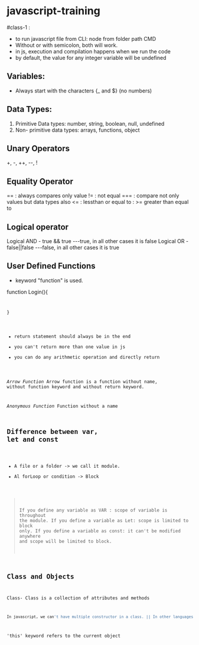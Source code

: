 # javascript-training
#class-1 : 
 - to run javascript file from CLI: node <filename> from folder path CMD
 - Without or with semicolon, both will work.
 - in js, execution and compilation happens when we run the code
 - by default, the value for any integer variable will be undefined

 **Variables:**
 ---------------------
- Always start with the characters {_ and $} (no numbers)


**Data Types:** 
-----------------------
1. Primitive Data types: number, string, boolean, null, undefined
2. Non- primitive data types: arrays, functions, object

**Unary Operators**
------------------------
+, -, ++, --, !

**Equality Operator**
---------------------------

== : always compares only value
!= : not equal
=== : compare not only values but data types also
<= : lessthan or equal to : >= greater than equal to

**Logical operator**
-------------------------

Logical AND - true && true ---true, in all other cases it is false
Logical OR - false||false ---false, in all other cases it is true


**User Defined Functions**
---------------------------------

- keyword "function" is used. 


function Login(){
<code goes here for login>

}
- return statement should always be in the end
- you can't return more than one value in js
- you can do any arithmetic operation and directly return 


*Arrow Function*
Arrow function is a function without name, without function keyword and without return keyword. 

*Anonymous Function*
Function without a name

## Difference between var, let and const

- A file or a folder -> we call it module.
- Al forLoop or condition -> Block

> If you define any variable as VAR : scope of variable is throughout the module.
> If you define a variable as Let: scope is limited to block only.
>If you define a variable as const: it can't be modified anywhere and scope will be limited to block. 


**Class and Objects**
------------------------------------

Class- Class is a collection of attributes and methods

 ```python
 In javascript, we can't have multiple constructor in a class. || In other languages, we have that.
 ```

'this' keyword refers to the current object



